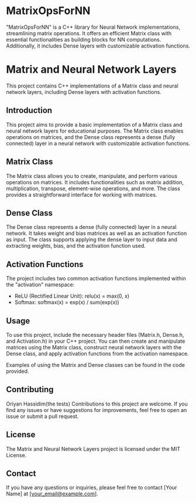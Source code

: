 # MatrixOpsForNN
"MatrixOpsForNN" is a C++ library for Neural Network implementations, streamlining matrix operations. It offers an efficient Matrix class with essential functionalities as building blocks for NN computations. Additionally, it includes Dense layers with customizable activation functions.
# Matrix and Neural Network Layers

This project contains C++ implementations of a Matrix class and neural network layers, including Dense layers with activation functions.

## Introduction

This project aims to provide a basic implementation of a Matrix class and neural network layers for educational purposes. The Matrix class enables operations on matrices, and the Dense class represents a dense (fully connected) layer in a neural network with customizable activation functions.

## Matrix Class

The Matrix class allows you to create, manipulate, and perform various operations on matrices. It includes functionalities such as matrix addition, multiplication, transpose, element-wise operations, and more. The class provides a straightforward interface for working with matrices.

## Dense Class

The Dense class represents a dense (fully connected) layer in a neural network. It takes weight and bias matrices as well as an activation function as input. The class supports applying the dense layer to input data and extracting weights, bias, and the activation function used.

## Activation Functions

The project includes two common activation functions implemented within the "activation" namespace:
- ReLU (Rectified Linear Unit): relu(x) = max(0, x)
- Softmax: softmax(x) = exp(x) / sum(exp(x))

## Usage

To use this project, include the necessary header files (Matrix.h, Dense.h, and Activation.h) in your C++ project. You can then create and manipulate matrices using the Matrix class, construct neural network layers with the Dense class, and apply activation functions from the activation namespace.

Examples of using the Matrix and Dense classes can be found in the code provided.

## Contributing

Oriyan Hassidim(the tests)
Contributions to this project are welcome. If you find any issues or have suggestions for improvements, feel free to open an issue or submit a pull request.

## License

The Matrix and Neural Network Layers project is licensed under the MIT License.

## Contact

If you have any questions or inquiries, please feel free to contact [Your Name] at [your_email@example.com].
